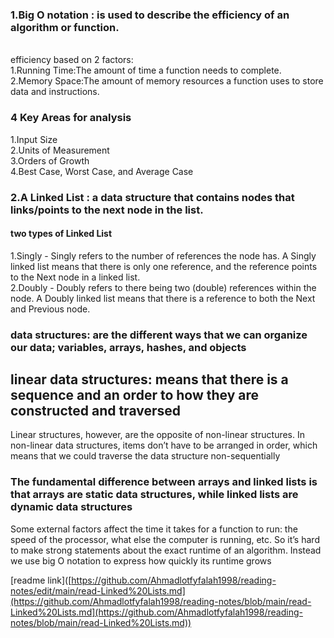 ### 1.Big O notation : is used to describe the efficiency of an algorithm or function.
<br> 
efficiency  based on 2 factors:
<br>
 1.Running Time:The amount of time a function needs to complete.
 <br>
2.Memory Space:The amount of memory resources a function uses to store data and instructions.<br>

### 4 Key Areas for analysis
1.Input Size <br>
2.Units of Measurement <br>
3.Orders of Growth <br>
4.Best Case, Worst Case, and Average Case <br>

### 2.A Linked List : a data structure that contains nodes that links/points to the next node in the list.
#### two types of Linked List
1.Singly - Singly refers to the number of references the node has. A Singly linked list means that there is only one reference, and the reference points to the Next node in a linked list.<br>
2.Doubly - Doubly refers to there being two (double) references within the node. A Doubly linked list means that there is a reference to both the Next and Previous node.<br>

### data structures:  are the different ways that we can organize our data; variables, arrays, hashes, and objects 
## linear data structures:  means that there is a sequence and an order to how they are constructed and traversed 

 Linear structures, however, are the opposite of non-linear structures. In non-linear data structures, items don’t have to be arranged in order, which means that we could traverse the data structure non-sequentially
 
### The fundamental difference between arrays and linked lists is that arrays are static data structures, while linked lists are dynamic data structures
 
 Some external factors affect the time it takes for a function to run: the speed of the processor, what else the computer is running, etc. So it’s hard to make strong statements about the exact runtime of an algorithm. Instead we use big O notation to express how quickly its runtime grows

[readme link]([https://github.com/Ahmadlotfyfalah1998/reading-notes/edit/main/read-Linked%20Lists.md](https://github.com/Ahmadlotfyfalah1998/reading-notes/blob/main/read-Linked%20Lists.md](https://github.com/Ahmadlotfyfalah1998/reading-notes/blob/main/read-Linked%20Lists.md))
